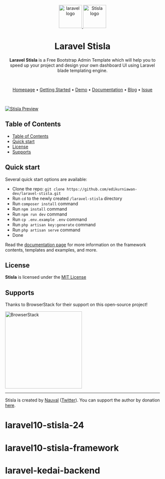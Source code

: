 <p align="center">
  <a href="https://laravel.com/">
    <img src="https://laravel.com/img/logomark.min.svg" alt="laravel logo" width="75" height="75">
  </a>
  <a href="https://getstisla.com">
    <img src="https://avatars2.githubusercontent.com/u/45754626?s=75&v=4" alt="Stisla logo" width="75" height="75">
  </a>
</p>

<h1 align="center">Laravel Stisla</h1>

<span align="center">

**Laravel Stisla** is a Free Bootstrap Admin Template which will help you to speed up your project and design your own dashboard UI using Laravel blade templating engine.

</span>

<br>

<p align="center">
  <a href="https://getstisla.com">Homepage</a>
  •
  <a href="https://github.com/edikurniawan-dev/laravel-stisla#quick-start">Getting Started</a>
  •
  <a href="https://demo.getstisla.com" target="_new">Demo</a>
  •
  <a href="https://getstisla.com/docs">Documentation</a>
  •
  <a href="https://getstisla.com/blog">Blog</a>
  •
  <a href="https://github.com/edikurniawan-dev/laravel-stisla/issues">Issue</a>
</p>

<br>

[![Stisla Preview](https://camo.githubusercontent.com/2135e0f6544a7286a3412cdc3df32d47fc91b045/68747470733a2f2f692e6962622e636f2f3674646d6358302f323031382d31312d31312d31352d33352d676574737469736c612d636f6d2e706e67)](https://getstisla.com)

## Table of Contents

- [Table of Contents](#table-of-contents)
- [Quick start](#quick-start)
- [License](#license)
- [Supports](#supports)

## Quick start

Several quick start options are available:

-   Clone the repo: `git clone https://github.com/edikurniawan-dev/laravel-stisla.git`
-   Run `cd` to the newly created `/laravel-stisla` directory
-   Run `composer install` command
-   Run `npm install` command
-   Run `npm run dev` command
-   Run `cp .env.example .env` command
-   Run `php artisan key:generate` command
-   Run `php artisan serve` command
-   Done

Read the [documentation page](https://getstisla.com/docs) for more information on the framework contents, templates and examples, and more.

## License

**Stisla** is licensed under the [MIT License](LICENSE)

## Supports

Thanks to BrowserStack for their support on this open-source project!

<a href="https://www.browserstack.com">
  <img src="https://getstisla.com/svg/Browserstack-logo.svg" alt="BrowserStack" width="250">
</a>

---

Stisla is created by [Nauval](http://nauv.al) ([Twitter](https://twitter.com/mhdnauvalazhar)). You can support the author by donation [here](https://www.buymeacoffee.com/mhd).
# laravel10-stisla-24
# laravel10-stisla-framework
# laravel-kedai-backend
